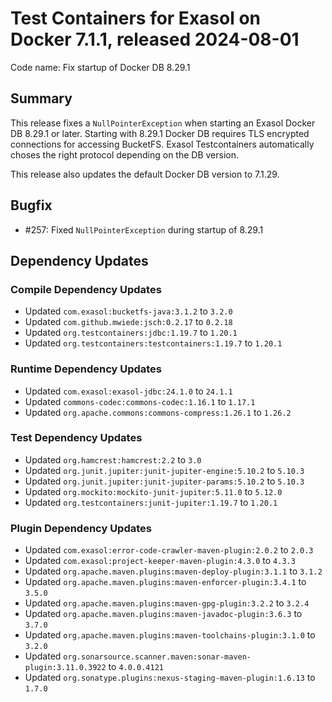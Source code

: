 # Test Containers for Exasol on Docker 7.1.1, released 2024-08-01

Code name: Fix startup of Docker DB 8.29.1

## Summary

This release fixes a `NullPointerException` when starting an Exasol Docker DB 8.29.1 or later. Starting with 8.29.1 Docker DB requires TLS encrypted connections for accessing BucketFS. Exasol Testcontainers automatically choses the right protocol depending on the DB version.

This release also updates the default Docker DB version to 7.1.29.

## Bugfix

* #257: Fixed `NullPointerException` during startup of 8.29.1

## Dependency Updates

### Compile Dependency Updates

* Updated `com.exasol:bucketfs-java:3.1.2` to `3.2.0`
* Updated `com.github.mwiede:jsch:0.2.17` to `0.2.18`
* Updated `org.testcontainers:jdbc:1.19.7` to `1.20.1`
* Updated `org.testcontainers:testcontainers:1.19.7` to `1.20.1`

### Runtime Dependency Updates

* Updated `com.exasol:exasol-jdbc:24.1.0` to `24.1.1`
* Updated `commons-codec:commons-codec:1.16.1` to `1.17.1`
* Updated `org.apache.commons:commons-compress:1.26.1` to `1.26.2`

### Test Dependency Updates

* Updated `org.hamcrest:hamcrest:2.2` to `3.0`
* Updated `org.junit.jupiter:junit-jupiter-engine:5.10.2` to `5.10.3`
* Updated `org.junit.jupiter:junit-jupiter-params:5.10.2` to `5.10.3`
* Updated `org.mockito:mockito-junit-jupiter:5.11.0` to `5.12.0`
* Updated `org.testcontainers:junit-jupiter:1.19.7` to `1.20.1`

### Plugin Dependency Updates

* Updated `com.exasol:error-code-crawler-maven-plugin:2.0.2` to `2.0.3`
* Updated `com.exasol:project-keeper-maven-plugin:4.3.0` to `4.3.3`
* Updated `org.apache.maven.plugins:maven-deploy-plugin:3.1.1` to `3.1.2`
* Updated `org.apache.maven.plugins:maven-enforcer-plugin:3.4.1` to `3.5.0`
* Updated `org.apache.maven.plugins:maven-gpg-plugin:3.2.2` to `3.2.4`
* Updated `org.apache.maven.plugins:maven-javadoc-plugin:3.6.3` to `3.7.0`
* Updated `org.apache.maven.plugins:maven-toolchains-plugin:3.1.0` to `3.2.0`
* Updated `org.sonarsource.scanner.maven:sonar-maven-plugin:3.11.0.3922` to `4.0.0.4121`
* Updated `org.sonatype.plugins:nexus-staging-maven-plugin:1.6.13` to `1.7.0`

